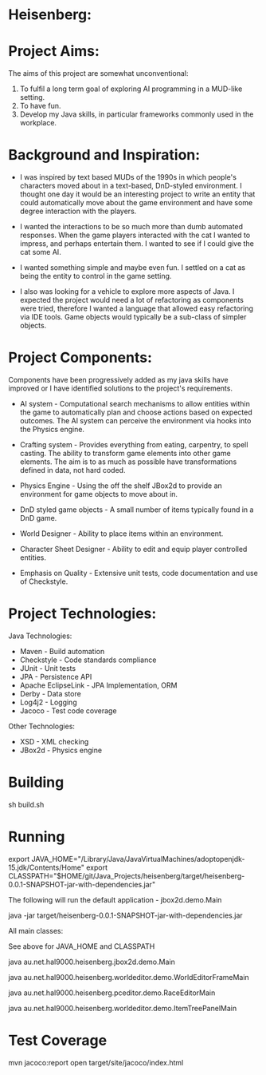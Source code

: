 
Heisenberg:
===================

Project Aims:
===================
The aims of this project are somewhat unconventional:

1) To fulfil a long term goal of exploring AI programming in a MUD-like setting.
2) To have fun.
3) Develop my Java skills, in particular frameworks commonly used in the workplace.


Background and Inspiration:
============================

* I was inspired by text based MUDs of the 1990s in which
people's characters moved about in a text-based, DnD-styled
environment.  I thought one day it would be an interesting project
to write an entity that could automatically move about the game
environment and have some degree interaction with the players.

* I wanted the interactions to be so much more than dumb
automated responses. When the game players interacted with
the cat I wanted to impress, and perhaps entertain them.
I wanted to see if I could give the cat some AI.

* I wanted something simple and maybe even fun. I settled on a cat
as being the entity to control in the game setting.

* I also was looking for a vehicle to explore more aspects of Java.
I expected the project would need a lot of refactoring as components
were tried, therefore I wanted a language that allowed easy refactoring
via IDE tools.  Game objects would typically be a sub-class of simpler objects.

Project Components:
===================
Components have been progressively added as my java skills have improved
or I have identified solutions to the project's requirements.

* AI system - Computational search mechanisms to allow entities within the
  game to automatically plan and choose actions based on expected outcomes.
  The AI system can perceive the environment via hooks into the Physics engine.

* Crafting system - Provides everything from eating, carpentry, to spell
  casting.  The ability to transform game elements into other game elements.
  The aim is to as much as possible have transformations defined in data,
  not hard coded.

* Physics Engine - Using the off the shelf JBox2d to provide an environment
  for game objects to move about in.

* DnD styled game objects - A small number of items typically found in a DnD
  game.

* World Designer - Ability to place items within an environment.

* Character Sheet Designer - Ability to edit and equip player controlled entities.

* Emphasis on Quality - Extensive unit tests, code documentation and use of Checkstyle.

Project Technologies:
======================

Java Technologies:
* Maven - Build automation
* Checkstyle - Code standards compliance
* JUnit - Unit tests
* JPA - Persistence API
* Apache EclipseLink - JPA Implementation, ORM
* Derby - Data store
* Log4j2 - Logging
* Jacoco - Test code coverage

Other Technologies:
* XSD - XML checking
* JBox2d - Physics engine


Building
=========
sh build.sh

Running
========
export JAVA_HOME="/Library/Java/JavaVirtualMachines/adoptopenjdk-15.jdk/Contents/Home"
export CLASSPATH="$HOME/git/Java_Projects/heisenberg/target/heisenberg-0.0.1-SNAPSHOT-jar-with-dependencies.jar"

The following will run the default application - jbox2d.demo.Main

java -jar target/heisenberg-0.0.1-SNAPSHOT-jar-with-dependencies.jar


All main classes:

See above for JAVA_HOME and CLASSPATH

java au.net.hal9000.heisenberg.jbox2d.demo.Main

java au.net.hal9000.heisenberg.worldeditor.demo.WorldEditorFrameMain

java au.net.hal9000.heisenberg.pceditor.demo.RaceEditorMain

java au.net.hal9000.heisenberg.worldeditor.demo.ItemTreePanelMain

Test Coverage
==============
mvn jacoco:report
open target/site/jacoco/index.html
